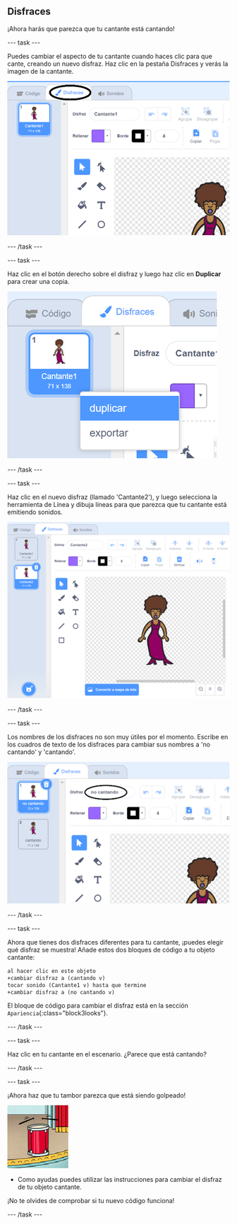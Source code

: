 ## Disfraces

¡Ahora harás que parezca que tu cantante está cantando!

--- task ---

Puedes cambiar el aspecto de tu cantante cuando haces clic para que cante, creando un nuevo disfraz. Haz clic en la pestaña Disfraces y verás la imagen de la cantante.

![captura de pantalla](images/band-singer-costume-annotated.png)

--- /task ---

--- task ---

Haz clic en el botón derecho sobre el disfraz y luego haz clic en **Duplicar** para crear una copia.

![captura de pantalla](images/band-singer-duplicate.png)

--- /task ---

--- task ---

Haz clic en el nuevo disfraz (llamado 'Cantante2'), y luego selecciona la herramienta de Línea y dibuja líneas para que parezca que tu cantante está emitiendo sonidos.

![captura de pantalla](images/band-singer-click.png)

--- /task ---

--- task ---

Los nombres de los disfraces no son muy útiles por el momento. Escribe en los cuadros de texto de los disfraces para cambiar sus nombres a 'no cantando' y 'cantando'.

![captura de pantalla](images/band-singer-name-annotated.png)

--- /task ---

--- task ---

Ahora que tienes dos disfraces diferentes para tu cantante, ¡puedes elegir qué disfraz se muestra! Añade estos dos bloques de código a tu objeto cantante:

```blocks3
al hacer clic en este objeto
+cambiar disfraz a (cantando v)
tocar sonido (Cantante1 v) hasta que termine
+cambiar disfraz a (no cantando v)
```

El bloque de código para cambiar el disfraz está en la sección `Apariencia`{:class="block3looks"}.

--- /task ---

--- task ---

Haz clic en tu cantante en el escenario. ¿Parece que está cantando?

--- /task ---

--- task ---

¡Ahora haz que tu tambor parezca que está siendo golpeado!

![captura de pantalla](images/band-drum-final.png)

- Como ayudas puedes utilizar las instrucciones para cambiar el disfraz de tu objeto cantante.

¡No te olvides de comprobar si tu nuevo código funciona!

--- /task ---